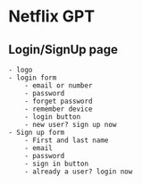# Netflix GPT

## Login/SignUp page
    - logo
    - login form
        - email or number
        - password
        - forget password
        - remember device
        - login button
        - new user? sign up now
    - Sign up form
        - First and last name
        - email
        - password
        - sign in button
        - already a user? login now